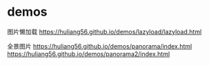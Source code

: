# demos

图片懒加载
https://huliang56.github.io/demos/lazyload/lazyload.html

全景图片
https://huliang56.github.io/demos/panorama/index.html
https://huliang56.github.io/demos/panorama2/index.html
